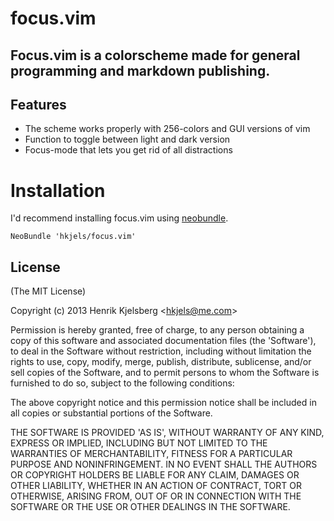 
focus.vim
=========

## Focus.vim is a colorscheme made for general programming and markdown publishing.


## Features

* The scheme works properly with 256-colors and GUI versions of vim
* Function to toggle between light and dark version
* Focus-mode that lets you get rid of all distractions


# Installation

I'd recommend installing focus.vim using [neobundle](https://github.com/Shougo/neobundle.vim).

    NeoBundle 'hkjels/focus.vim'


## License

(The MIT License)

Copyright (c) 2013 Henrik Kjelsberg &lt;hkjels@me.com&gt;

Permission is hereby granted, free of charge, to any person obtaining
a copy of this software and associated documentation files (the
'Software'), to deal in the Software without restriction, including
without limitation the rights to use, copy, modify, merge, publish,
distribute, sublicense, and/or sell copies of the Software, and to
permit persons to whom the Software is furnished to do so, subject to
the following conditions:

The above copyright notice and this permission notice shall be
included in all copies or substantial portions of the Software.

THE SOFTWARE IS PROVIDED 'AS IS', WITHOUT WARRANTY OF ANY KIND,
EXPRESS OR IMPLIED, INCLUDING BUT NOT LIMITED TO THE WARRANTIES OF
MERCHANTABILITY, FITNESS FOR A PARTICULAR PURPOSE AND NONINFRINGEMENT.
IN NO EVENT SHALL THE AUTHORS OR COPYRIGHT HOLDERS BE LIABLE FOR ANY
CLAIM, DAMAGES OR OTHER LIABILITY, WHETHER IN AN ACTION OF CONTRACT,
TORT OR OTHERWISE, ARISING FROM, OUT OF OR IN CONNECTION WITH THE
SOFTWARE OR THE USE OR OTHER DEALINGS IN THE SOFTWARE.

